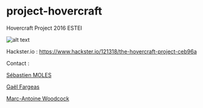 # project-hovercraft

Hovercraft Project 2016 ESTEI

![alt text](https://github.com/gaelfargeas/project-hovercraft/blob/master/hovercraft.png)

Hackster.io :
https://www.hackster.io/121318/the-hovercraft-project-ceb96a

Contact : 

[Sébastien MOLES](https://www.linkedin.com/in/s%C3%A9bastien-moles-750201159/)

[Gaël Fargeas](https://www.linkedin.com/in/ga%C3%ABl-fargeas-833805151/)

[Marc-Antoine Woodcock](https://www.linkedin.com/in/marc-antoine-woodcock-179420150/)



